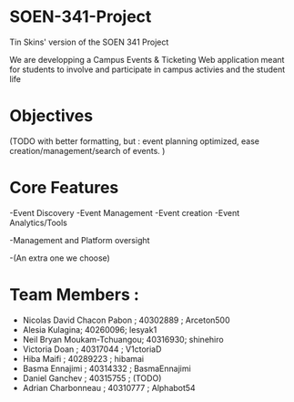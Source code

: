 # SOEN-341-Project
Tin Skins' version of the SOEN 341 Project

We are developping a Campus Events & Ticketing Web application meant for students to involve and participate in campus activies and the student life

# Objectives
(TODO with better formatting, but : event planning optimized, ease creation/management/search of events. )

# Core Features
-Event Discovery
-Event Management
-Event creation
-Event Analytics/Tools

-Management and Platform oversight

-(An extra one we choose)

# Team Members : 
- Nicolas David Chacon Pabon ; 40302889 ; Arceton500
- Alesia Kulagina; 40260096; lesyak1
- Neil Bryan Moukam-Tchuangou; 40316930; shinehiro
- Victoria Doan ; 40317044 ; V1ctoriaD
- Hiba Maifi ; 40289223 ; hibamai
- Basma Ennajimi ; 40314332 ; BasmaEnnajimi
- Daniel Ganchev ; 40315755 ; (TODO)
- Adrian Charbonneau ; 40310777 ; Alphabot54
